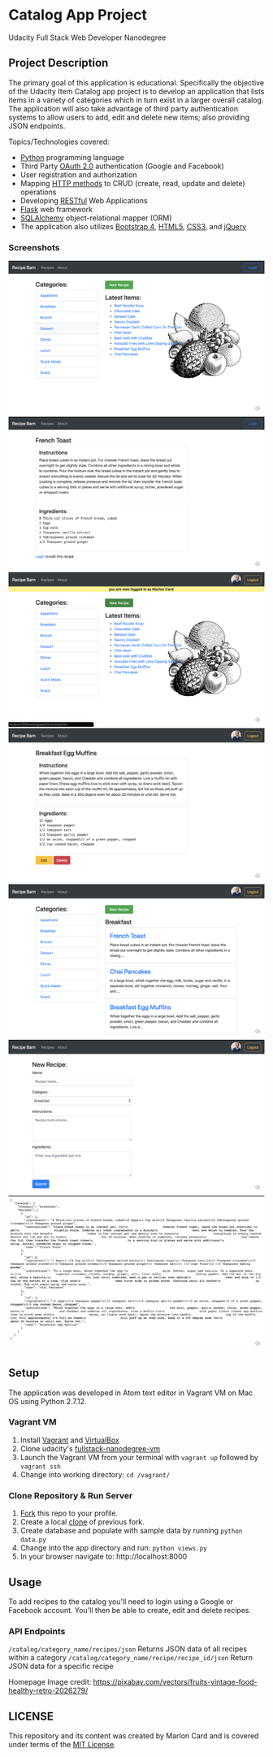# Catalog App Project
Udacity Full Stack Web Developer Nanodegree

## Project Description
The primary goal of this application is educational. Specifically the objective of the Udacity Item Catalog app project is to develop an application that lists items in a variety of categories which in turn exist in a larger overall catalog. The application will also take advantage of third party authentication systems to allow users to add, edit and delete new items; also providing JSON endpoints.

Topics/Technologies covered:
* [Python](https://www.python.org) programming language
* Third Party [OAuth 2.0](https://oauth.net/2/) authentication (Google and Facebook)
* User registration and authorization
* Mapping [HTTP methods](https://developer.mozilla.org/en-US/docs/Web/HTTP/Methods
) to CRUD (create, read, update and delete) operations
* Developing [RESTful](https://www.ics.uci.edu/~fielding/pubs/dissertation/rest_arch_style.htm
) Web Applications
* [Flask](http://flask.pocoo.org/) web framework
* [SQLAlchemy](https://www.sqlalchemy.org/) object-relational mapper (ORM)
* The application also utilizes [Bootstrap 4](https://getbootstrap.com/), [HTML5](https://developer.mozilla.org/en-US/docs/Web/Guide/HTML/HTML5), [CSS3](https://developer.mozilla.org/en-US/docs/Web/CSS/CSS3), and [jQuery](https://jquery.com/)

### Screenshots
![Homepage](static/images/ss01.png)
![Recipe](static/images/ss02.png)
![Homepage logged in](static/images/ss03.png)
![Recipe logged in](static/images/ss04.png)
![Category](static/images/ss05.png)
![New Recipe](static/images/ss06.png)
![JSON All Recipes](static/images/ss07.png)



## Setup
The application was developed in Atom text editor in Vagrant VM on Mac OS using Python 2.7.12.
### Vagrant VM
1. Install [Vagrant](https://www.vagrantup.com/) and [VirtualBox](https://www.virtualbox.org/)
2. Clone udacity's [fullstack-nanodegree-vm](http://github.com/udacity/fullstack-nanodegree-vm
)
3. Launch the Vagrant VM from your terminal with `vagrant up` followed by `vagrant ssh`
4. Change into working directory: `cd /vagrant/`

### Clone Repository & Run Server
1. [Fork](https://help.github.com/en/articles/fork-a-repo) this repo to your profile.
2. Create a local [clone](https://help.github.com/en/articles/fork-a-repo#step-2-create-a-local-clone-of-your-fork) of previous fork.
3. Create database and populate with sample data by running `python data.py`
4. Change into the app directory and run: `python views.py`
5. In your browser navigate to: http://localhost:8000

## Usage
To add recipes to the catalog you'll need to login using a Google or Facebook account. You'll then be able to create, edit and delete recipes.

### API Endpoints
`/catalog/category_name/recipes/json` Returns JSON data of all recipes within a category
`/catalog/category_name/recipe/recipe_id/json` Return JSON data for a specific recipe

Homepage Image credit: https://pixabay.com/vectors/fruits-vintage-food-healthy-retro-2026279/

## LICENSE

This repository and its content was created by Marlon Card and is covered under terms of the [MIT License](https://opensource.org/licenses/MIT).
